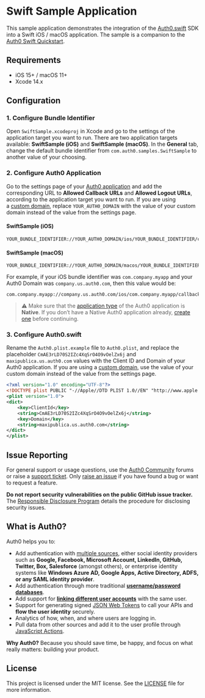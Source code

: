 # Swift Sample Application

This sample application demonstrates the integration of the [Auth0.swift](https://github.com/auth0/Auth0.swift) SDK into a Swift iOS / macOS application. The sample is a companion to the [Auth0 Swift Quickstart](https://auth0.com/docs/quickstart/native/ios-swift).

## Requirements

- iOS 15+ / macOS 11+
- Xcode 14.x

## Configuration

### 1. Configure Bundle Identifier

Open `SwiftSample.xcodeproj` in Xcode and go to the settings of the application target you want to run. There are two application targets available: **SwiftSample (iOS)** and **SwiftSample (macOS)**. In the **General** tab, change the default bundle identifier from `com.auth0.samples.SwiftSample` to another value of your choosing.

### 2. Configure Auth0 Application

Go to the settings page of your [Auth0 application](https://manage.auth0.com/#/applications/) and add the corresponding URL to **Allowed Callback URLs** and **Allowed Logout URLs**, according to the application target you want to run. If you are using a [custom domain](https://auth0.com/docs/customize/custom-domains), replace `YOUR_AUTH0_DOMAIN` with the value of your custom domain instead of the value from the settings page.

#### SwiftSample (iOS)

```text
YOUR_BUNDLE_IDENTIFIER://YOUR_AUTH0_DOMAIN/ios/YOUR_BUNDLE_IDENTIFIER/callback
```

#### SwiftSample (macOS)

```text
YOUR_BUNDLE_IDENTIFIER://YOUR_AUTH0_DOMAIN/macos/YOUR_BUNDLE_IDENTIFIER/callback
```

For example, if your iOS bundle identifier was `com.company.myapp` and your Auth0 Domain was `company.us.auth0.com`, then this value would be:

```text
com.company.myapp://company.us.auth0.com/ios/com.company.myapp/callback
```

> ⚠️ Make sure that the [application type](https://auth0.com/docs/get-started/applications) of the Auth0 application is **Native**. If you don’t have a Native Auth0 application already, [create one](https://auth0.com/docs/get-started/auth0-overview/create-applications/native-apps) before continuing.

### 3. Configure Auth0.swift

Rename the `Auth0.plist.example` file to `Auth0.plist`, and replace the placeholder `CmAE3rLD70S2IZc4XqSrO4O9vOelZx6j` and `maxipublica.us.auth0.com` values with the Client ID and Domain of your Auth0 application. If you are using a [custom domain](https://auth0.com/docs/customize/custom-domains), use the value of your custom domain instead of the value from the settings page.

```xml
<?xml version="1.0" encoding="UTF-8"?>
<!DOCTYPE plist PUBLIC "-//Apple//DTD PLIST 1.0//EN" "http://www.apple.com/DTDs/PropertyList-1.0.dtd">
<plist version="1.0">
<dict>
    <key>ClientId</key>
    <string>CmAE3rLD70S2IZc4XqSrO4O9vOelZx6j</string>
    <key>Domain</key>
    <string>maxipublica.us.auth0.com</string>
</dict>
</plist>
```

## Issue Reporting

For general support or usage questions, use the [Auth0 Community](https://community.auth0.com/tags/c/sdks/5/swift) forums or raise a [support ticket](https://support.auth0.com/). Only [raise an issue](https://github.com/auth0-samples/auth0-ios-swift-sample/issues) if you have found a bug or want to request a feature.

**Do not report security vulnerabilities on the public GitHub issue tracker.** The [Responsible Disclosure Program](https://auth0.com/responsible-disclosure-policy) details the procedure for disclosing security issues.

## What is Auth0?

Auth0 helps you to:

* Add authentication with [multiple sources](https://auth0.com/docs/authenticate/identity-providers), either social identity providers such as **Google, Facebook, Microsoft Account, LinkedIn, GitHub, Twitter, Box, Salesforce** (amongst others), or enterprise identity systems like **Windows Azure AD, Google Apps, Active Directory, ADFS, or any SAML identity provider**.
* Add authentication through more traditional **[username/password databases](https://auth0.com/docs/authenticate/database-connections/custom-db)**.
* Add support for **[linking different user accounts](https://auth0.com/docs/manage-users/user-accounts/user-account-linking)** with the same user.
* Support for generating signed [JSON Web Tokens](https://auth0.com/docs/secure/tokens/json-web-tokens) to call your APIs and **flow the user identity** securely.
* Analytics of how, when, and where users are logging in.
* Pull data from other sources and add it to the user profile through [JavaScript Actions](https://auth0.com/docs/customize/actions).

**Why Auth0?** Because you should save time, be happy, and focus on what really matters: building your product.

## License

This project is licensed under the MIT license. See the [LICENSE](../LICENSE) file for more information.
